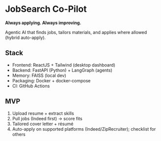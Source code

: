 # JobSearch Co-Pilot
**Always applying. Always improving.**

Agentic AI that finds jobs, tailors materials, and applies where allowed (hybrid auto-apply).

## Stack
- Frontend: ReactJS + Tailwind (desktop dashboard)
- Backend: FastAPI (Python) + LangGraph (agents)
- Memory: FAISS (local dev)
- Packaging: Docker + docker-compose
- CI: GitHub Actions

## MVP
1) Upload resume + extract skills
2) Pull jobs (Indeed first) → score fits
3) Tailored cover letter + résumé
4) Auto-apply on supported platforms (Indeed/ZipRecruiter); checklist for others

